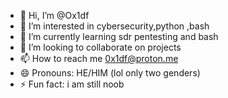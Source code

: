 - 👋 Hi, I’m @Ox1df
- 👀 I’m interested in cybersecurity,python ,bash
- 🌱 I’m currently learning sdr pentesting and bash
- 💞️ I’m looking to collaborate on projects
- 📫 How to reach me 0x1df@proton.me
- 😄 Pronouns: HE/HIM (lol only two genders)
- ⚡ Fun fact: i am still noob

<!---
Ox1df/Ox1df is a ✨ special ✨ repository because its `README.md` (this file) appears on your GitHub profile.
You can click the Preview link to take a look at your changes.
--->
